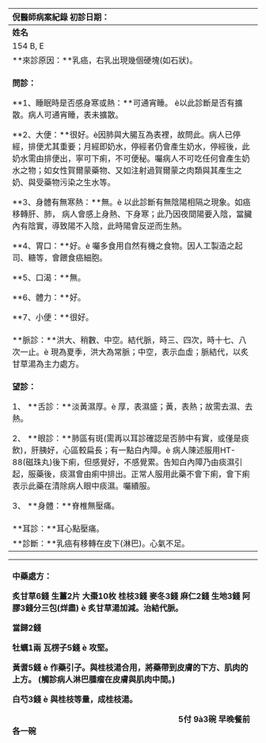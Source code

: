 ﻿|**倪醫師病案紀錄**     初診日期：|
| :- |
|**姓名** |**性別** |**年齡及體型**|**來診日期**|
|154 B, E|女|1921(87)/中等偏瘦|04/02/2008|
|**來診原因：**乳癌，右乳出現幾個硬塊(如石狀)。|
|<p>**問診：**</p><p>**1、睡眠時是否感身寒或熱：**可通宵睡。 è以此診斷是否有擴散。病人可通宵睡，表未擴散。</p><p>**2、大便：**很好。è因肺與大腸互為表裡，故問此。病人已停經，排便尤其重要；月經即奶水，停經者仍會產生奶水，停經後，此奶水需由排便出，寧可下痢，不可便秘。囑病人不可吃任何會產生奶水之物；如女性賀爾蒙藥物、又如注射過賀爾蒙之肉類與其產生之奶、與受藥物污染之生水等。</p><p>**3、身體有無寒熱：**無。è 以此診斷有無陰陽相隔之現象。如癌移轉肝、肺， 病人會感上身熱、下身寒；此乃因夜間陽要入陰，當臟內有陰實，導致陽不入陰，此時陽會反逆而生熱。 </p><p>**4、胃口：**好。è 囑多食用自然有機之食物。因人工製造之起司、糖等，會餵食癌細胞。</p><p>**5、口渴：**無。</p><p>**6、體力：**好。</p><p>**7、小便：**很好。</p>|
|**脈診：**洪大、稍數、中空。結代脈，時三、四次，時十七、八次一止。è 現為夏季，洪大為常脈；中空，表示血虛；脈結代，以炙甘草湯為主力處方。|
|<p>**望診：**</p><p>1、 **舌診：**淡黃濕厚。è 厚，表濕盛；黃，表熱；故需去濕、去熱。</p><p>2、 **眼診：**肺區有斑(需再以耳診確認是否肺中有實，或僅是痰飲)，肝胰好，心區較扁長；有一點白內障。è 病人陳述服用HT-88(磁珠丸)後下痢，但感覺好，不感覺累。告知白內障乃由痰濕引起，服藥後，痰濕會由痢中排出。正常人服用此藥不會下痢，會下痢表示此藥在清除病人眼中痰濕。囑續服。</p><p>3、 **身體：**脊椎無壓痛。</p>|
|**耳診：**耳心點壓痛。|
|**診斷：**乳癌有移轉在皮下(淋巴)。心氣不足。|



|<p>**中藥處方：**</p><p>炙甘草6錢 生薑2片 大棗10枚 桂枝3錢 麥冬3錢 麻仁2錢 生地3錢 阿膠3錢分三包(烊盡) è 炙甘草湯加減。治結代脈。</p><p>當歸2錢 </p><p>牡蠣1兩 瓦楞子5錢 è 攻堅。</p><p>黃耆5錢 è 作藥引子。與桂枝湯合用，將藥帶到皮膚的下方、肌肉的上方。 (觸診病人淋巴腫瘤在皮膚與肌肉中間。)</p><p>白芍3錢 è 與桂枝等量，成桂枝湯。</p><p>`                                         `5付 9à3碗 早晚餐前各一碗</p>|
| :- |

